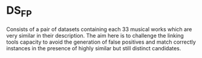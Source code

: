 # DS<SUB>FP</SUB>
Consists of a pair of datasets containing each 33 musical works which are very similar in their description. The aim here is to challenge the linking tools capacity to avoid the generation of false positives and match correctly instances in the presence of highly similar but still distinct candidates.